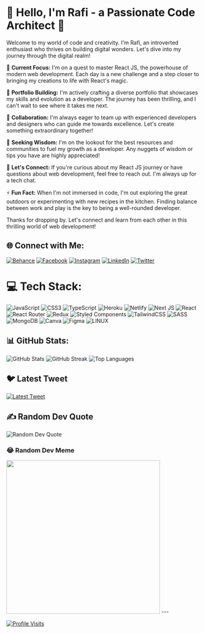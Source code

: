 # 👋 Hello, I'm Rafi - a Passionate Code Architect 🚀

Welcome to my world of code and creativity. I'm Rafi, an introverted enthusiast who thrives on building digital wonders. Let's dive into my journey through the digital realm!

🌱 **Current Focus:** I'm on a quest to master React JS, the powerhouse of modern web development. Each day is a new challenge and a step closer to bringing my creations to life with React's magic.

🔭 **Portfolio Building:** I'm actively crafting a diverse portfolio that showcases my skills and evolution as a developer. The journey has been thrilling, and I can't wait to see where it takes me next.

👯 **Collaboration:** I'm always eager to team up with experienced developers and designers who can guide me towards excellence. Let's create something extraordinary together!

🤝 **Seeking Wisdom:** I'm on the lookout for the best resources and communities to fuel my growth as a developer. Any nuggets of wisdom or tips you have are highly appreciated!

💬 **Let's Connect:** If you're curious about my React JS journey or have questions about web development, feel free to reach out. I'm always up for a tech chat.

⚡ **Fun Fact:** When I'm not immersed in code, I'm out exploring the great outdoors or experimenting with new recipes in the kitchen. Finding balance between work and play is the key to being a well-rounded developer.

Thanks for dropping by. Let's connect and learn from each other in this thrilling world of web development!

## 🌐 Connect with Me:
[![Behance](https://img.shields.io/badge/Behance-1769ff?logo=behance&logoColor=white)](https://behance.net/senbagiimracca) [![Facebook](https://img.shields.io/badge/Facebook-%231877F2.svg?logo=Facebook&logoColor=white)](https://facebook.com/imranhrafi1) [![Instagram](https://img.shields.io/badge/Instagram-%23E4405F.svg?logo=Instagram&logoColor=white)](https://instagram.com/imranhrafi) [![LinkedIn](https://img.shields.io/badge/LinkedIn-%230077B5.svg?logo=linkedin&logoColor=white)](https://linkedin.com/in/imranhrafi) [![Twitter](https://img.shields.io/badge/Twitter-%231DA1F2.svg?logo=Twitter&logoColor=white)](https://twitter.com/imranhrafi)


# 💻 Tech Stack:
![JavaScript](https://img.shields.io/badge/javascript-%23323330.svg?style=flat&logo=javascript&logoColor=%23F7DF1E) ![CSS3](https://img.shields.io/badge/css3-%231572B6.svg?style=flat&logo=css3&logoColor=white) ![TypeScript](https://img.shields.io/badge/typescript-%23007ACC.svg?style=flat&logo=typescript&logoColor=white) ![Heroku](https://img.shields.io/badge/heroku-%23430098.svg?style=flat&logo=heroku&logoColor=white) ![Netlify](https://img.shields.io/badge/netlify-%23000000.svg?style=flat&logo=netlify&logoColor=#00C7B7) ![Next JS](https://img.shields.io/badge/Next-black?style=flat&logo=next.js&logoColor=white) ![React](https://img.shields.io/badge/react-%2320232a.svg?style=flat&logo=react&logoColor=%2361DAFB) ![React Router](https://img.shields.io/badge/React_Router-CA4245?style=flat&logo=react-router&logoColor=white) ![Redux](https://img.shields.io/badge/redux-%23593d88.svg?style=flat&logo=redux&logoColor=white) ![Styled Components](https://img.shields.io/badge/styled--components-DB7093?style=flat&logo=styled-components&logoColor=white) ![TailwindCSS](https://img.shields.io/badge/tailwindcss-%2338B2AC.svg?style=flat&logo=tailwind-css&logoColor=white) ![SASS](https://img.shields.io/badge/SASS-hotpink.svg?style=flat&logo=SASS&logoColor=white) ![MongoDB](https://img.shields.io/badge/MongoDB-%234ea94b.svg?style=flat&logo=mongodb&logoColor=white) ![Canva](https://img.shields.io/badge/Canva-%2300C4CC.svg?style=flat&logo=Canva&logoColor=white) 	![Figma](https://img.shields.io/badge/figma-%23F24E1E.svg?style=flat&logo=figma&logoColor=white) ![LINUX](https://img.shields.io/badge/Linux-FCC624?style=flat&logo=linux&logoColor=black)

## 📊 GitHub Stats:
![GitHub Stats](https://github-readme-stats.vercel.app/api?username=imranhrafi&theme=default&hide_border=false&include_all_commits=true&count_private=true)
![GitHub Streak](https://github-readme-streak-stats.herokuapp.com/?user=imranhrafi&theme=default&hide_border=false)
![Top Languages](https://github-readme-stats.vercel.app/api/top-langs/?username=imranhrafi&theme=default&hide_border=false&include_all_commits=true&count_private=true&layout=compact)

## 🐦 Latest Tweet
[![Latest Tweet](https://gtce.itsvg.in/api?username=imranhrafi)](https://github.com/VishwaGauravIn/github-twitter-card-embed)

## ✍️ Random Dev Quote
![Random Dev Quote](https://quotes-github-readme.vercel.app/api?type=horizontal&theme=radical)

### 😂 Random Dev Meme
<img src='https://randommeme-five.vercel.app/' style="height: 400px;"/>
---

[![Profile Visits](https://visitcount.itsvg.in/api?id=imranhrafi&icon=0&color=0)](https://visitcount.itsvg.in)
